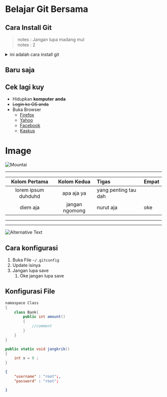 

# Belajar Git Bersama 

## Cara Install Git

> notes : Jangan lupa madang mul <br>
> notes : 2

<details>
    <summary> ini adalah cara install git </summary>

    Ketik `sudo apt-get install git`
</details>

## Baru saja

## Cek lagi kuy 

- Hidupkan **komputer** __anda__
- ~~Login ke OS anda~~
- Buka Browser
  - [Firefox](https://mozilla.com)
  - [Yahoo][1]
  - [Facebook][2]
  - [Kaskus][3]
  


# Image 

![Mountai][mountain]


---
| Kolom Pertama       | Kolom Kedua    | Tigas                | Empat |
| :-------------------: | :--------------: | :-------------------- | :----- |
| lorem ipsum duhduhd | apa aja ya     | yang penting tau dah |
| diem aja            | jangan ngomong | nurut aja            | oke   |
___

***

![Alternative Text](https://cdn2.tstatic.net/solo/foto/bank/images/kepribadian.jpg)

## Cara konfigurasi 

1. Buka File `~/.gitconfig`
2. Update isinya
3. Jangan lupa save
   1. Oke jangan lupa save

## Konfigurasi File

```cs
namaspace Class
{
    class Bank{
        public int amount()
        {
            //comment
        }
    }
}

public static void jangkrik()
{
    int x = 0 ;
}
```


```json
{
    "username" : "root";,
    "password" : "root";

}
```



[1]: https://yahoo.com
[2]: https://facebook.com
[3]: https://kaskus.com
[mountain]: https://cdn.pixabay.com/photo/2014/10/26/17/19/fishermen-504098__340.jpg  